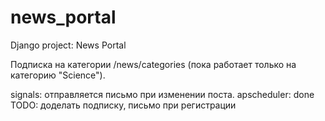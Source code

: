 # news_portal
Django project: News Portal

Подписка на категории /news/categories (пока работает только 
на категорию "Science").

signals: отправляется письмо при изменении поста.
apscheduler: done
TODO: доделать подписку, письмо при регистрации

